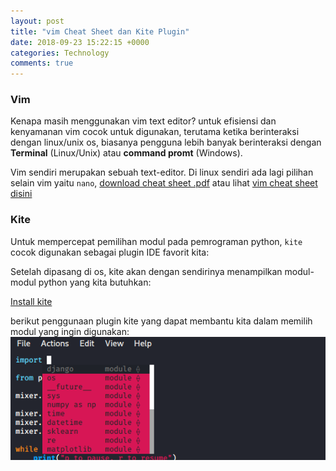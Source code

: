 ```yaml
---
layout: post
title: "vim Cheat Sheet dan Kite Plugin"
date: 2018-09-23 15:22:15 +0000
categories: Technology
comments: true
---
```

### Vim
Kenapa masih menggunakan vim text editor? untuk efisiensi dan kenyamanan vim cocok untuk digunakan, terutama ketika berinteraksi dengan linux/unix os, biasanya pengguna lebih banyak berinteraksi dengan **Terminal** (Linux/Unix) atau **command promt** (Windows).

Vim sendiri merupakan sebuah text-editor. Di linux sendiri ada lagi pilihan selain vim yaitu `nano`, [download cheat sheet .pdf](https://cheatography.com/zoltan/cheat-sheets/basic-vim/pdf/) atau lihat [vim cheat sheet disini](https://vim.rtorr.com/)
### Kite
Untuk mempercepat pemilihan modul pada pemrograman python, `kite` cocok digunakan sebagai plugin IDE favorit kita:

Setelah dipasang di os, kite akan dengan sendirinya menampilkan modul-modul python yang kita butuhkan:

[Install kite](https://kite.com/download/)

berikut penggunaan plugin kite yang dapat membantu kita dalam memilih modul yang ingin digunakan:
![kite plugin in vim](/assets/img/2018-08-23/kite.png) 

